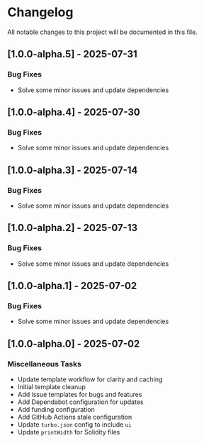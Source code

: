 # Changelog

All notable changes to this project will be documented in this file.

## [1.0.0-alpha.5] - 2025-07-31

### Bug Fixes

- Solve some minor issues and update dependencies

## [1.0.0-alpha.4] - 2025-07-30

### Bug Fixes

- Solve some minor issues and update dependencies

## [1.0.0-alpha.3] - 2025-07-14

### Bug Fixes

- Solve some minor issues and update dependencies

## [1.0.0-alpha.2] - 2025-07-13

### Bug Fixes

- Solve some minor issues and update dependencies

## [1.0.0-alpha.1] - 2025-07-02

### Bug Fixes

- Solve some minor issues and update dependencies

## [1.0.0-alpha.0] - 2025-07-02

### Miscellaneous Tasks

- Update template workflow for clarity and caching
- Initial template cleanup
- Add issue templates for bugs and features
- Add Dependabot configuration for updates
- Add funding configuration
- Add GitHub Actions stale configuration
- Update `turbo.json` config to include `ui`
- Update `printWidth` for Solidity files

<!-- generated by git-cliff -->
